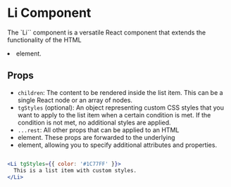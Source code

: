 # Li Component

The `Li`` component is a versatile React component that extends the functionality of the HTML <li> element.

## Props

- `children`: The content to be rendered inside the list item. This can be a single React node or an array of nodes.
- `tgStyles` (optional): An object representing custom CSS styles that you want to apply to the list item when a certain condition is met. If the condition is not met, no additional styles are applied.
- `...rest`: All other props that can be applied to an HTML <li> element. These props are forwarded to the underlying <li> element, allowing you to specify additional attributes and properties.

```jsx

<Li tgStyles={{ color: '#1C77FF' }}>
  This is a list item with custom styles.
</Li>
```